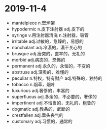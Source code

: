 # 2019-11-4
- mantelpiece n.壁炉架
- hypodermic n.皮下注射器 adj.皮下的
- syringe v.用注射器清洗 n.注射器，吸管
- irritable adj.过敏的，急躁的，易怒的
- nonchalant adj.冷漠的，漠不关心的
- brusque adj.唐突的，直率的，无礼的
- morbid adj.病态的，恐怖的
- permanent adj.永久的，永恒的，不变的
- abstruse adj.深奥的，难懂的
- peculiar n.特权，特有财产 adj.特殊的，独特的
- tobacco n.烟草，烟叶
- luxurious adj.奢侈的，丰富的
- superfluous adj.多余的，不必要的，奢侈的
- impertinent adj.不恰当的，无礼的，粗鲁的
- dogmatic adj.教条的，武断的
- crestfallen adj.垂头丧气的
- customary adj.习惯的，通常的